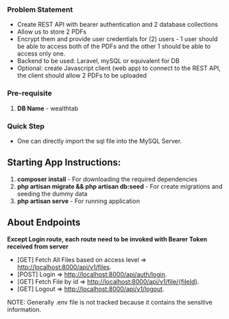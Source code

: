 ### Problem Statement
- Create REST API with bearer authentication and 2 database collections
- Allow us to store 2 PDFs
- Encrypt them and provide user credentials for (2) users - 1 user should be able to access both of the PDFs and the other 1 should be able to access only one.
- Backend to be used: Laravel, mySQL or equivalent for DB
- Optional: create Javascript client (web app) to connect to the REST API, the client should allow 2 PDFs to be uploaded

### Pre-requisite
1. **DB Name** - wealthtab

### Quick Step
- One can directly import the sql file into the MySQL Server.

## Starting App Instructions:
1. **composer install** - For downloading the required dependencies
2. **php artisan migrate && php artisan db:seed** - For create migrations and seeding the dummy data
3. **php artisan serve** - For running application

## About Endpoints 

**Except Login route, each route need to be invoked with Bearer Token received from server**

- [GET] Fetch All Files based on access level => [http://localhost:8000/api/v1/files](http://localhost:8000/api/v1/files).
- [POST] Login => [http://localhost:8000/api/auth/login](http://localhost:8000/api/auth/login).
- [GET] Fetch File by id => [http://localhost:8000/api/v1/file/{fileId}](http://localhost:8000/api/v1/file/{fileId}).
- [GET] Logout => [http://localhost:8000/api/v1/logout](http://localhost:8000/api/v1/logout).

NOTE: Generally .env file is not tracked because it contains the sensitive information.
